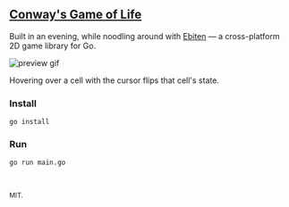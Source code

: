 ## [Conway's Game of Life](https://en.wikipedia.org/wiki/Conway%27s_Game_of_Life)

Built in an evening, while noodling around with [Ebiten](https://github.com/hajimehoshi/ebiten) — a cross-platform 2D game library for Go.

![preview gif](https://github.com/healeycodes/conways-game-of-life/raw/master/preview.gif)

Hovering over a cell with the cursor flips that cell's state.

### Install

`go install`

### Run

`go run main.go`

<br>

<small>MIT.</small>
